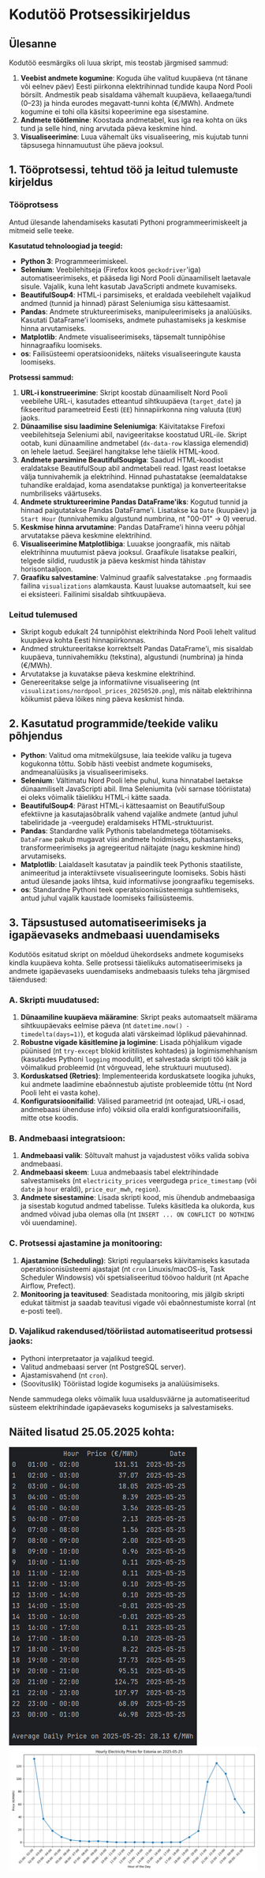 # Kodutöö Protsessikirjeldus

## Ülesanne
Kodutöö eesmärgiks oli luua skript, mis teostab järgmised sammud:
1.  **Veebist andmete kogumine**: Koguda ühe valitud kuupäeva (nt tänane või eelnev päev) Eesti piirkonna elektrihinnad tundide kaupa Nord Pooli börsilt. Andmestik peab sisaldama vähemalt kuupäeva, kellaaega/tundi (0–23) ja hinda eurodes megavatt-tunni kohta (€/MWh). Andmete kogumine ei tohi olla käsitsi kopeerimine ega sisestamine.
2.  **Andmete töötlemine**: Koostada andmetabel, kus iga rea kohta on üks tund ja selle hind, ning arvutada päeva keskmine hind.
3.  **Visualiseerimine**: Luua vähemalt üks visualiseering, mis kujutab tunni täpsusega hinnamuutust ühe päeva jooksul.

## 1. Tööprotsessi, tehtud töö ja leitud tulemuste kirjeldus

### Tööprotsess
Antud ülesande lahendamiseks kasutati Pythoni programmeerimiskeelt ja mitmeid selle teeke.

**Kasutatud tehnoloogiad ja teegid:**
*   **Python 3**: Programmeerimiskeel.
*   **Selenium**: Veebilehitseja (Firefox koos `geckodriver`'iga) automatiseerimiseks, et pääseda ligi Nord Pooli dünaamiliselt laetavale sisule. Vajalik, kuna leht kasutab JavaScripti andmete kuvamiseks.
*   **BeautifulSoup4**: HTML-i parsimiseks, et eraldada veebilehelt vajalikud andmed (tunnid ja hinnad) pärast Seleniumiga sisu kättesaamist.
*   **Pandas**: Andmete struktureerimiseks, manipuleerimiseks ja analüüsiks. Kasutati DataFrame'i loomiseks, andmete puhastamiseks ja keskmise hinna arvutamiseks.
*   **Matplotlib**: Andmete visualiseerimiseks, täpsemalt tunnipõhise hinnagraafiku loomiseks.
*   **os**: Failisüsteemi operatsioonideks, näiteks visualiseeringute kausta loomiseks.

**Protsessi sammud:**
1.  **URL-i konstrueerimine**: Skript koostab dünaamiliselt Nord Pooli veebilehe URL-i, kasutades etteantud sihtkuupäeva (`target_date`) ja fikseeritud parameetreid Eesti (`EE`) hinnapiirkonna ning valuuta (`EUR`) jaoks.
2.  **Dünaamilise sisu laadimine Seleniumiga**: Käivitatakse Firefoxi veebilehitseja Seleniumi abil, navigeeritakse koostatud URL-ile. Skript ootab, kuni dünaamiline andmetabel (`dx-data-row` klassiga elemendid) on lehele laetud. Seejärel hangitakse lehe täielik HTML-kood.
3.  **Andmete parsimine BeautifulSoupiga**: Saadud HTML-koodist eraldatakse BeautifulSoup abil andmetabeli read. Igast reast loetakse välja tunnivahemik ja elektrihind. Hinnad puhastatakse (eemaldatakse tuhandike eraldajad, koma asendatakse punktiga) ja konverteeritakse numbriliseks väärtuseks.
4.  **Andmete struktureerimine Pandas DataFrame'iks**: Kogutud tunnid ja hinnad paigutatakse Pandas DataFrame'i. Lisatakse ka `Date` (kuupäev) ja `Start Hour` (tunnivahemiku algustund numbrina, nt "00-01" -> 0) veerud.
5.  **Keskmise hinna arvutamine**: Pandas DataFrame'i hinna veeru põhjal arvutatakse päeva keskmine elektrihind.
6.  **Visualiseerimine Matplotlibiga**: Luuakse joongraafik, mis näitab elektrihinna muutumist päeva jooksul. Graafikule lisatakse pealkiri, telgede sildid, ruudustik ja päeva keskmist hinda tähistav horisontaaljoon.
7.  **Graafiku salvestamine**: Valminud graafik salvestatakse `.png` formaadis failina `visualizations` alamkausta. Kaust luuakse automaatselt, kui see ei eksisteeri. Failinimi sisaldab sihtkuupäeva.

### Leitud tulemused
*   Skript kogub edukalt 24 tunnipõhist elektrihinda Nord Pooli lehelt valitud kuupäeva kohta Eesti hinnapiirkonnas.
*   Andmed struktureeritakse korrektselt Pandas DataFrame'i, mis sisaldab kuupäeva, tunnivahemikku (tekstina), algustundi (numbrina) ja hinda (€/MWh).
*   Arvutatakse ja kuvatakse päeva keskmine elektrihind. 
*   Genereeritakse selge ja informatiivne visualiseering (nt `visualizations/nordpool_prices_20250520.png`), mis näitab elektrihinna kõikumist päeva lõikes ning päeva keskmist hinda.

## 2. Kasutatud programmide/teekide valiku põhjendus

*   **Python**: Valitud oma mitmekülgsuse, laia teekide valiku ja tugeva kogukonna tõttu. Sobib hästi veebist andmete kogumiseks, andmeanalüüsiks ja visualiseerimiseks.
*   **Selenium**: Vältimatu Nord Pooli lehe puhul, kuna hinnatabel laetakse dünaamiliselt JavaScripti abil. Ilma Seleniumita (või sarnase tööriistata) ei oleks võimalik täielikku HTML-i kätte saada.
*   **BeautifulSoup4**: Pärast HTML-i kättesaamist on BeautifulSoup efektiivne ja kasutajasõbralik vahend vajalike andmete (antud juhul tabeliridade ja -veergude) eraldamiseks HTML-struktuurist.
*   **Pandas**: Standardne valik Pythonis tabelandmetega töötamiseks. `DataFrame` pakub mugavat viisi andmete hoidmiseks, puhastamiseks, transformeerimiseks ja agregeeritud näitajate (nagu keskmine hind) arvutamiseks.
*   **Matplotlib**: Laialdaselt kasutatav ja paindlik teek Pythonis staatiliste, animeeritud ja interaktiivsete visualiseeringute loomiseks. Sobis hästi antud ülesande jaoks lihtsa, kuid informatiivse joongraafiku tegemiseks.
*   **os**: Standardne Pythoni teek operatsioonisüsteemiga suhtlemiseks, antud juhul vajalik kaustade loomiseks failisüsteemis.

## 3. Täpsustused automatiseerimiseks ja igapäevaseks andmebaasi uuendamiseks

Kodutöös esitatud skript on mõeldud ühekordseks andmete kogumiseks kindla kuupäeva kohta. Selle protsessi täielikuks automatiseerimiseks ja andmete igapäevaseks uuendamiseks andmebaasis tuleks teha järgmised täiendused:

### A. Skripti muudatused:
1.  **Dünaamiline kuupäeva määramine**: Skript peaks automaatselt määrama sihtkuupäevaks eelmise päeva (nt `datetime.now() - timedelta(days=1)`), et koguda alati värskeimad lõplikud päevahinnad.
2.  **Robustne vigade käsitlemine ja logimine**: Lisada põhjalikum vigade püünised (nt `try-except` blokid kriitilistes kohtades) ja logimismehhanism (kasutades Pythoni `logging` moodulit), et salvestada skripti töö käik ja võimalikud probleemid (nt võrguvead, lehe struktuuri muutused).
3.  **Korduskatsed (Retries)**: Implementeerida korduskatsete loogika juhuks, kui andmete laadimine ebaõnnestub ajutiste probleemide tõttu (nt Nord Pooli leht ei vasta kohe).
4.  **Konfiguratsioonifailid**: Välised parameetrid (nt ooteajad, URL-i osad, andmebaasi ühenduse info) võiksid olla eraldi konfiguratsioonifailis, mitte otse koodis.

### B. Andmebaasi integratsioon:
1.  **Andmebaasi valik**: Sõltuvalt mahust ja vajadustest võiks valida sobiva andmebaasi.
2.  **Andmebaasi skeem**: Luua andmebaasis tabel elektrihindade salvestamiseks (nt `electricity_prices` veergudega `price_timestamp` (või `date` ja `hour` eraldi), `price_eur_mwh`, `region`).
3.  **Andmete sisestamine**: Lisada skripti kood, mis ühendub andmebaasiga ja sisestab kogutud andmed tabelisse. Tuleks käsitleda ka olukorda, kus andmed võivad juba olemas olla (nt `INSERT ... ON CONFLICT DO NOTHING` või uuendamine).

### C. Protsessi ajastamine ja monitooring:
1.  **Ajastamine (Scheduling)**: Skripti regulaarseks käivitamiseks kasutada operatsioonisüsteemi ajastajat (nt `cron` Linuxis/macOS-is, Task Scheduler Windowsis) või spetsialiseeritud töövoo haldurit (nt Apache Airflow, Prefect).
2.  **Monitooring ja teavitused**: Seadistada monitooring, mis jälgib skripti edukat täitmist ja saadab teavitusi vigade või ebaõnnestumiste korral (nt e-posti teel).

### D. Vajalikud rakendused/tööriistad automatiseeritud protsessi jaoks:
*   Pythoni interpretaator ja vajalikud teegid.
*   Valitud andmebaasi server (nt PostgreSQL server).
*   Ajastamisvahend (nt `cron`).
*   (Soovituslik) Tööriistad logide kogumiseks ja analüüsimiseks.

Nende sammudega oleks võimalik luua usaldusväärne ja automatiseeritud süsteem elektrihindade igapäevaseks kogumiseks ja salvestamiseks.

## Näited lisatud 25.05.2025 kohta:
![img_1.png](example_images/table_example.png)
![img.png](example_images/visualization_example.png)